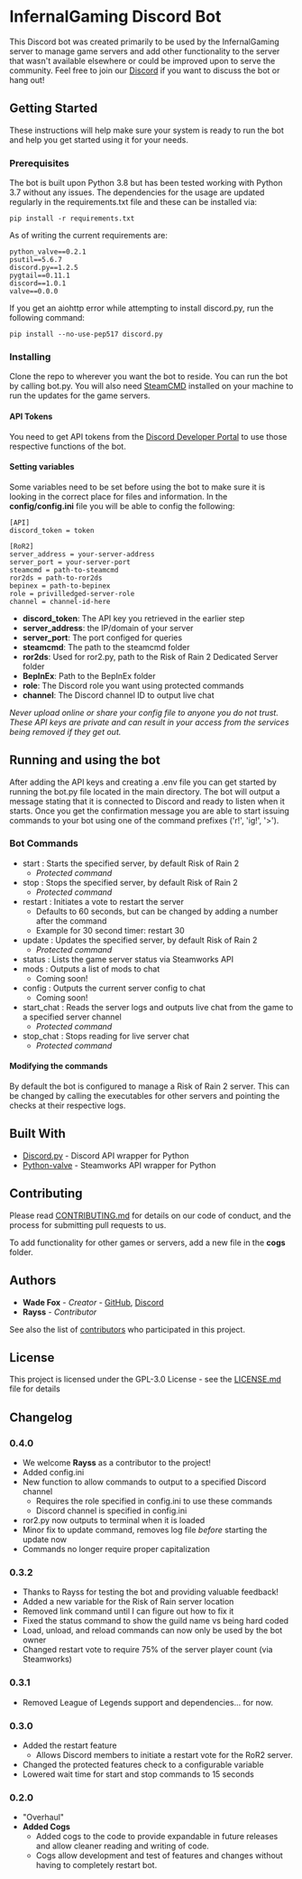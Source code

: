 # InfernalGaming Discord Bot

This Discord bot was created primarily to be used by the InfernalGaming server to manage game servers and add other functionality to the server that wasn't available elsewhere or could be improved upon to serve the community. Feel free to join our [Discord](https://discord.gg/YewZwpc) if you want to discuss the bot or hang out!

## Getting Started

These instructions will help make sure your system is ready to run the bot and help you get started using it for your needs.

### Prerequisites

The bot is built upon Python 3.8 but has been tested working with Python 3.7 without any issues. The dependencies for the usage are updated regularly in the requirements.txt file and these can be installed via:

```
pip install -r requirements.txt
```

As of writing the current requirements are:

```
python_valve==0.2.1
psutil==5.6.7
discord.py==1.2.5
pygtail==0.11.1
discord==1.0.1
valve==0.0.0
```

If you get an aiohttp error while attempting to install discord.py, run the following command:

```
pip install --no-use-pep517 discord.py
```

### Installing

Clone the repo to wherever you want the bot to reside. You can run the bot by calling bot.py. You will also need [SteamCMD](https://developer.valvesoftware.com/wiki/SteamCMD) installed on your machine to run the updates for the game servers.

#### API Tokens
You need to get API tokens from the [Discord Developer Portal](https://discordapp.com/developers/docs/intro) to use those respective functions of the bot.

#### Setting variables
Some variables need to be set before using the bot to make sure it is looking in the correct place for files and information. In the **config/config.ini** file you will be able to config the following:

```
[API]
discord_token = token

[RoR2]
server_address = your-server-address
server_port = your-server-port
steamcmd = path-to-steamcmd
ror2ds = path-to-ror2ds
bepinex = path-to-bepinex
role = privilledged-server-role
channel = channel-id-here
```

* **discord_token**: The API key you retrieved in the earlier step
* **server_address**: the IP/domain of your server
* **server_port**: The port configed for queries
* **steamcmd**: The path to the steamcmd folder
* **ror2ds**: Used for ror2.py, path to the Risk of Rain 2 Dedicated Server folder
* **BepInEx**: Path to the BepInEx folder
* **role**: The Discord role you want using protected commands
* **channel**: The Discord channel ID to output live chat

*Never upload online or share your config file to anyone you do not trust. These API keys are private and can result in your access from the services being removed if they get out.*

## Running and using the bot

After adding the API keys and creating a .env file you can get started by running the bot.py file located in the main directory. The bot will output a message stating that it is connected to Discord and ready to listen when it starts. Once you get the confirmation message you are able to start issuing commands to your bot using one of the command prefixes ('r!', 'ig!', '>').

### Bot Commands

* start : Starts the specified server, by default Risk of Rain 2
  * *Protected command*
* stop : Stops the specified server, by default Risk of Rain 2
  * *Protected command*
* restart : Initiates a vote to restart the server
  * Defaults to 60 seconds, but can be changed by adding a number after the command
  * Example for 30 second timer: restart 30
* update : Updates the specified server, by default Risk of Rain 2
  * *Protected command*
* status : Lists the game server status via Steamworks API
* mods : Outputs a list of mods to chat
  * Coming soon!
* config : Outputs the current server config to chat
  * Coming soon!
* start_chat : Reads the server logs and outputs live chat from the game to a specified server channel
  * *Protected command*
* stop_chat : Stops reading for live server chat
  * *Protected command*

#### Modifying the commands

By default the bot is configured to manage a Risk of Rain 2 server. This can be changed by calling the executables for other servers and pointing the checks at their respective logs.

## Built With

* [Discord.py](https://github.com/Rapptz/discord.py) - Discord API wrapper for Python
* [Python-valve](https://github.com/serverstf/python-valve) - Steamworks API wrapper for Python

## Contributing

Please read [CONTRIBUTING.md](https://github.com/InfernalPlacebo/ig-bot) for details on our code of conduct, and the process for submitting pull requests to us.

To add functionality for other games or servers, add a new file in the **cogs** folder.

## Authors

* **Wade Fox** - *Creator* - [GitHub](https://github.com/InfernalPlacebo), [Discord](discord.infernal.wtf)
* **Rayss** - *Contributor*

See also the list of [contributors](https://github.com/InfernalPlacebo/ig-bot/graphs/contributors) who participated in this project.

## License

This project is licensed under the GPL-3.0 License - see the [LICENSE.md](LICENSE.md) file for details

## Changelog

### 0.4.0
* We welcome **Rayss** as a contributor to the project!
* Added config.ini
* New function to allow commands to output to a specified Discord channel
  * Requires the role specified in config.ini to use these commands
  * Discord channel is specified in config.ini
* ror2.py now outputs to terminal when it is loaded
* Minor fix to update command, removes log file *before* starting the update now
* Commands no longer require proper capitalization


### 0.3.2
* Thanks to Rayss for testing the bot and providing valuable feedback!
* Added a new variable for the Risk of Rain server location
* Removed link command until I can figure out how to fix it
* Fixed the status command to show the guild name vs being hard coded
* Load, unload, and reload commands can now only be used by the bot owner
* Changed restart vote to require 75% of the server player count (via Steamworks)

### 0.3.1
* Removed League of Legends support and dependencies... for now.

### 0.3.0
* Added the restart feature
  * Allows Discord members to initiate a restart vote for the RoR2 server.
* Changed the protected features check to a configurable variable
* Lowered wait time for start and stop commands to 15 seconds

### 0.2.0
* "Overhaul"
* **Added Cogs**
  * Added cogs to the code to provide expandable in future releases and allow cleaner reading and writing of code.
  * Cogs allow development and test of features and changes without having to completely restart bot.
